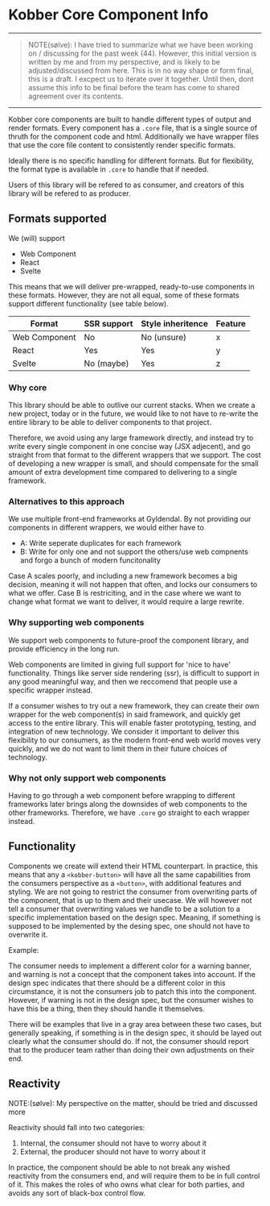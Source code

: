 # Kobber Core Component Info

---

> NOTE(sølve): I have tried to summarize what we have been working on / discussing for the past week (44). However, this initial version is written by me and from my perspective, and is likely to be adjusted/discussed from here. This is in no way shape or form final, this is a draft. I excpect us to iterate over it together. Until then, dont assume this info to be final before the team has come to shared agreement over its contents.

---

Kobber core components are built to handle different types of output and render formats. Every component has a `.core` file, that is a single source of thruth for the component code and html. Additionally we have wrapper files that use the core file content to consistently render specific formats.

Ideally there is no specific handling for different formats. But for flexibility, the format type is available in `.core` to handle that if needed.

Users of this library will be refered to as consumer, and creators of this library will be refered to as producer.

## Formats supported

We (will) support
- Web Component
- React
- Svelte

This means that we will deliver pre-wrapped, ready-to-use components in these formats. However, they are not all equal, some of these formats support different functionality (see table below).

| Format        | SSR support   | Style inheritence | Feature
| ------------- | ------------- | ----------------- | -------
| Web Component | No            | No (unsure)       | x
| React         | Yes           | Yes               | y
| Svelte        | No (maybe)    | Yes               | z

### Why core

This library should be able to outlive our current stacks. When we create a new project, today or in the future, we would like to not have to re-write the entire library to be able to deliver components to that project.

Therefore, we avoid using any large framework directly, and instead try to write every single component in one concise way (JSX adjecent), and go straight from that format to the different wrappers that we support. The cost of developing a new wrapper is small, and should compensate for the small amount of extra development time compared to delivering to a single framework.

### Alternatives to this approach

We use multiple front-end frameworks at Gyldendal. By not providing our components in different wrappers, we would either have to
- A: Write seperate duplicates for each framework
- B: Write for only one and not support the others/use web compnents and forgo a bunch of modern funcitonality

Case A scales poorly, and including a new framework becomes a big decision, meaning it will not happen that often, and locks our consumers to what we offer. Case B is restriciting, and in the case where we want to change what format we want to deliver, it would require a large rewrite.

### Why supporting web components

We support web components to future-proof the component library, and provide efficiency in the long run.

Web components are limited in giving full support for 'nice to have' functionality. Things like server side rendering (ssr), is difficult to support in any good meaningful way, and then we reccomend that people use a specific wrapper instead.

If a consumer wishes to try out a new framework, they can create their own wrapper for the web component(s) in said framework, and quickly get access to the entire library. This will enable faster prototyping, testing, and integration of new technology. We consider it important to deliver this flexibility to our consumers, as the modern front-end web world moves very quickly, and we do not want to limit them in their future choices of technology.

### Why not only support web components

Having to go through a web component before wrapping to different frameworks later brings along the downsides of web components to the other frameworks. Therefore, we have `.core` go straight to each wrapper instead.

## Functionality

Components we create will extend their HTML counterpart. In practice, this means that any a `<kobber-button>` will have all the same capabilities from the consumers perspective as a `<button>`, with additional features and styling. We are not going to restrict the consumer from overwriting parts of the component, that is up to them and their usecase. We will however not tell a consumer that overwriting values we handle to be a solution to a specific implementation based on the design spec. Meaning, if something is supposed to be implemented by the desing spec, one should not have to overwrite it.

Example:

The consumer needs to implement a different color for a warning banner, and warning is not a concept that the component takes into account. If the design spec indicates that there should be a different color in this circumstance, it is not the consumers job to patch this into the component. However, if warning is not in the design spec, but the consumer wishes to have this be a thing, then they should handle it themselves.

There will be examples that live in a gray area between these two cases, but generally speaking, if something is in the design spec, it should be layed out clearly what the consumer should do. If not, the consumer should report that to the producer team rather than doing their own adjustments on their end.

## Reactivity

NOTE:(sølve): My perspective on the matter, should be tried and discussed more

Reactivity should fall into two categories:
1. Internal, the consumer should not have to worry about it
2. External, the producer should not have to worry about it

In practice, the component should be able to not break any wished reactivity from the consumers end, and will require them to be in full control of it. This makes the roles of who owns what clear for both parties, and avoids any sort of black-box control flow.

